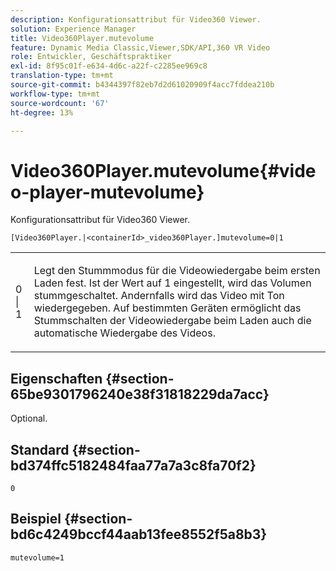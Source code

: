 ```yaml
---
description: Konfigurationsattribut für Video360 Viewer.
solution: Experience Manager
title: Video360Player.mutevolume
feature: Dynamic Media Classic,Viewer,SDK/API,360 VR Video
role: Entwickler, Geschäftspraktiker
exl-id: 8f95c01f-e634-4d6c-a22f-c2285ee969c8
translation-type: tm+mt
source-git-commit: b4344397f82eb7d2d61020909f4acc7fddea210b
workflow-type: tm+mt
source-wordcount: '67'
ht-degree: 13%

---
```


# Video360Player.mutevolume{#video-player-mutevolume}

Konfigurationsattribut für Video360 Viewer.

`[Video360Player.|<containerId>_video360Player.]mutevolume=0|1`

<table id="table_2A4F898BBF88417DB0834B7F78637F5D"> 
 <tbody> 
  <tr> 
   <td colname="col1"> <p> <span class="codeph"> 0 | 1 </span> </p> </td> 
   <td colname="col2"> <p> Legt den Stummmodus für die Videowiedergabe beim ersten Laden fest. Ist der Wert auf <span class="codeph"> 1 </span> eingestellt, wird das Volumen stummgeschaltet. Andernfalls wird das Video mit Ton wiedergegeben. Auf bestimmten Geräten ermöglicht das Stummschalten der Videowiedergabe beim Laden auch die automatische Wiedergabe des Videos. </p> </td> 
  </tr> 
 </tbody> 
</table>

## Eigenschaften {#section-65be9301796240e38f31818229da7acc}

Optional.

## Standard {#section-bd374ffc5182484faa77a7a3c8fa70f2}

`0`

## Beispiel {#section-bd6c4249bccf44aab13fee8552f5a8b3}

`mutevolume=1`
